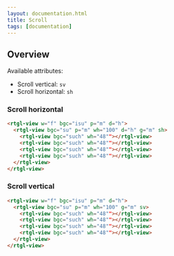 ```yaml
---
layout: documentation.html
title: Scroll 
tags: [documentation]
---
```


## Overview

Available attributes:

* Scroll vertical: `sv`
* Scroll horizontal: `sh`


### Scroll horizontal


```html
<rtgl-view w="f" bgc="isu" p="m" d="h">
  <rtgl-view bgc="su" p="m" wh="100" d="h" g="m" sh>
    <rtgl-view bgc="such" wh="48""></rtgl-view>
    <rtgl-view bgc="such" wh="48""></rtgl-view>
    <rtgl-view bgc="such" wh="48""></rtgl-view>
    <rtgl-view bgc="such" wh="48""></rtgl-view>
  </rtgl-view>
</rtgl-view>
```

### Scroll vertical

```html
<rtgl-view w="f" bgc="isu" p="m" d="h">
  <rtgl-view bgc="su" p="m" wh="100" g="m" sv>
    <rtgl-view bgc="such" wh="48""></rtgl-view>
    <rtgl-view bgc="such" wh="48""></rtgl-view>
    <rtgl-view bgc="such" wh="48""></rtgl-view>
    <rtgl-view bgc="such" wh="48""></rtgl-view>
  </rtgl-view>
</rtgl-view>
```
